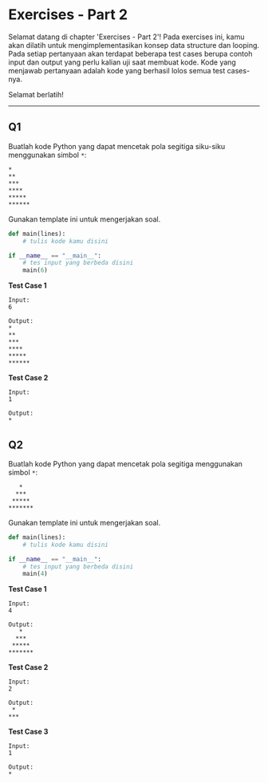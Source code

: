 # Exercises - Part 2

Selamat datang di chapter 'Exercises - Part 2'! Pada exercises ini, kamu akan dilatih untuk mengimplementasikan konsep data structure dan looping. Pada setiap pertanyaan akan terdapat beberapa test cases berupa contoh input dan output yang perlu kalian uji saat membuat kode. Kode yang menjawab pertanyaan adalah kode yang berhasil lolos semua test cases-nya.

Selamat berlatih!

---

## Q1

Buatlah kode Python yang dapat mencetak pola segitiga siku-siku menggunakan simbol `*`:

```
*
**
***
****
*****
******
```

Gunakan template ini untuk mengerjakan soal.

```python
def main(lines):
    # tulis kode kamu disini

if __name__ == "__main__":
    # tes input yang berbeda disini
    main(6)
```

**Test Case 1**

```
Input:
6

Output:
*
**
***
****
*****
******
```

**Test Case 2**

```
Input:
1

Output:
*
```

## Q2

Buatlah kode Python yang dapat mencetak pola segitiga menggunakan simbol `*`:

```
   *
  ***
 *****
*******
```

Gunakan template ini untuk mengerjakan soal.

```python
def main(lines):
    # tulis kode kamu disini

if __name__ == "__main__":
    # tes input yang berbeda disini
    main(4)
```

**Test Case 1**

```
Input:
4

Output:
   *
  ***
 *****
*******
```

**Test Case 2**

```
Input:
2

Output:
 *
***
```

**Test Case 3**

```
Input:
1

Output:
*
```